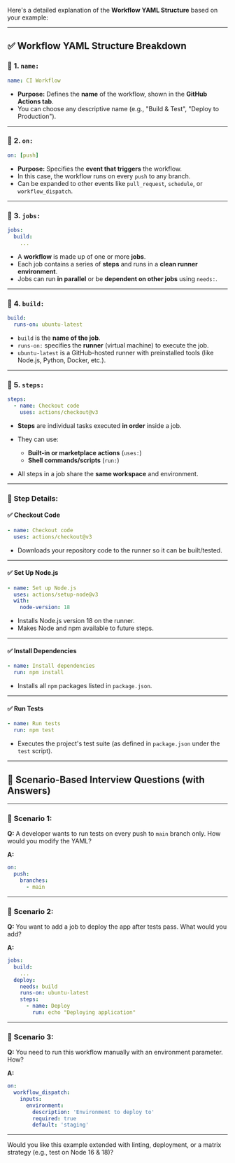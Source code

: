 Here's a detailed explanation of the **Workflow YAML Structure** based on your example:

---

## ✅ **Workflow YAML Structure Breakdown**

### 🔹 **1. `name:`**

```yaml
name: CI Workflow
```

* **Purpose:** Defines the **name** of the workflow, shown in the **GitHub Actions tab**.
* You can choose any descriptive name (e.g., "Build & Test", "Deploy to Production").

---

### 🔹 **2. `on:`**

```yaml
on: [push]
```

* **Purpose:** Specifies the **event that triggers** the workflow.
* In this case, the workflow runs on every `push` to any branch.
* Can be expanded to other events like `pull_request`, `schedule`, or `workflow_dispatch`.

---

### 🔹 **3. `jobs:`**

```yaml
jobs:
  build:
    ...
```

* A **workflow** is made up of one or more **jobs**.
* Each job contains a series of **steps** and runs in a **clean runner environment**.
* Jobs can run **in parallel** or be **dependent on other jobs** using `needs:`.

---

### 🔹 **4. `build:`**

```yaml
build:
  runs-on: ubuntu-latest
```

* `build` is the **name of the job**.
* `runs-on:` specifies the **runner** (virtual machine) to execute the job.
* `ubuntu-latest` is a GitHub-hosted runner with preinstalled tools (like Node.js, Python, Docker, etc.).

---

### 🔹 **5. `steps:`**

```yaml
steps:
  - name: Checkout code
    uses: actions/checkout@v3
```

* **Steps** are individual tasks executed **in order** inside a job.
* They can use:

  * **Built-in or marketplace actions** (`uses:`)
  * **Shell commands/scripts** (`run:`)
* All steps in a job share the **same workspace** and environment.

---

### 🔹 **Step Details:**

#### ✅ Checkout Code

```yaml
- name: Checkout code
  uses: actions/checkout@v3
```

* Downloads your repository code to the runner so it can be built/tested.

---

#### ✅ Set Up Node.js

```yaml
- name: Set up Node.js
  uses: actions/setup-node@v3
  with:
    node-version: 18
```

* Installs Node.js version 18 on the runner.
* Makes Node and npm available to future steps.

---

#### ✅ Install Dependencies

```yaml
- name: Install dependencies
  run: npm install
```

* Installs all `npm` packages listed in `package.json`.

---

#### ✅ Run Tests

```yaml
- name: Run tests
  run: npm test
```

* Executes the project's test suite (as defined in `package.json` under the `test` script).

---

## 🧩 **Scenario-Based Interview Questions (with Answers)**

---

### 🔹 **Scenario 1:**

**Q:** A developer wants to run tests on every push to `main` branch only. How would you modify the YAML?

**A:**

```yaml
on:
  push:
    branches:
      - main
```

---

### 🔹 **Scenario 2:**

**Q:** You want to add a job to deploy the app after tests pass. What would you add?

**A:**

```yaml
jobs:
  build:
    ...
  deploy:
    needs: build
    runs-on: ubuntu-latest
    steps:
      - name: Deploy
        run: echo "Deploying application"
```

---

### 🔹 **Scenario 3:**

**Q:** You need to run this workflow manually with an environment parameter. How?

**A:**

```yaml
on:
  workflow_dispatch:
    inputs:
      environment:
        description: 'Environment to deploy to'
        required: true
        default: 'staging'
```

---

Would you like this example extended with linting, deployment, or a matrix strategy (e.g., test on Node 16 & 18)?
